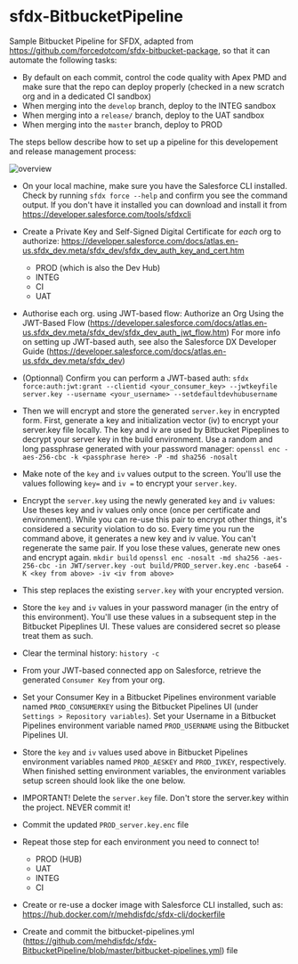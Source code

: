 # sfdx-BitbucketPipeline


Sample Bitbucket Pipeline for SFDX, adapted from https://github.com/forcedotcom/sfdx-bitbucket-package, so that it can automate the following tasks:
* By default on each commit, control the code quality with Apex PMD and make sure that the repo can deploy properly (checked in a new scratch org and in a dedicated CI sandbox)
* When merging into the `develop` branch, deploy to the INTEG sandbox
* When merging into a `release/` branch, deploy to the UAT sandbox
* When merging into the `master` branch, deploy to PROD



The steps bellow describe how to set up a pipeline for this developement and release management process:

![overview](https://github.com/mehdisfdc/sfdx-BitbucketPipeline/blob/master/img/overview.png "Overview")


* On your local machine, make sure you have the Salesforce CLI installed. Check by running `sfdx force --help` and confirm you see the command output. If you don't have it installed you can download and install it from https://developer.salesforce.com/tools/sfdxcli

* Create a Private Key and Self-Signed Digital Certificate for *each* org to authorize: https://developer.salesforce.com/docs/atlas.en-us.sfdx_dev.meta/sfdx_dev/sfdx_dev_auth_key_and_cert.htm
    * PROD (which is also the Dev Hub)
    * INTEG
    * CI
    * UAT
    
* Authorise each org. using JWT-based flow: Authorize an Org Using the JWT-Based Flow (https://developer.salesforce.com/docs/atlas.en-us.sfdx_dev.meta/sfdx_dev/sfdx_dev_auth_jwt_flow.htm) For more info on setting up JWT-based auth, see also the Salesforce DX Developer Guide (https://developer.salesforce.com/docs/atlas.en-us.sfdx_dev.meta/sfdx_dev)

* (Optionnal) Confirm you can perform a JWT-based auth: `sfdx force:auth:jwt:grant --clientid <your_consumer_key> --jwtkeyfile server.key --username <your_username> --setdefaultdevhubusername`

* Then we will encrypt and store the generated `server.key` in encrypted form. First, generate a key and initialization vector (iv) to encrypt your server.key file locally. The key and iv are used by Bitbucket Pipeplines to decrypt your server key in the build environment. Use a random and long passphrase generated with your password manager:
`openssl enc -aes-256-cbc -k <passphrase here> -P -md sha256 -nosalt`
* Make note of the `key` and `iv` values output to the screen. You'll use the values following `key=` and `iv =` to encrypt your `server.key`.

* Encrypt the `server.key` using the newly generated `key` and `iv` values: Use theses key and iv values only once (once per certificate and environment). While you can re-use this pair to encrypt other things, it's considered a security violation to do so. Every time you run the command above, it generates a new key and iv value. You can't regenerate the same pair. If you lose these values, generate new ones and encrypt again.
`mkdir build`
    `openssl enc -nosalt -md sha256 -aes-256-cbc -in JWT/server.key -out build/PROD_server.key.enc -base64 -K <key from above> -iv <iv from above>`
* This step replaces the existing `server.key` with your encrypted version.
  
* Store the `key` and `iv` values in your password manager (in the entry of this environment). You'll use these values in a subsequent step in the Bitbucket Pipeplines UI. These values are considered secret so please treat them as such.

* Clear the terminal history: `history -c`

* From your JWT-based connected app on Salesforce, retrieve the generated `Consumer Key` from your org.

* Set your Consumer Key in a Bitbucket Pipelines environment variable named `PROD_CONSUMERKEY` using the Bitbucket Pipelines UI (under `Settings > Repository variables`). Set your Username in a Bitbucket Pipelines environment variable named `PROD_USERNAME` using the Bitbucket Pipelines UI. 

* Store the `key` and `iv` values used above in Bitbucket Pipelines environment variables named `PROD_AESKEY` and `PROD_IVKEY`, respectively. When finished setting environment variables, the environment variables setup screen should look like the one below.

* IMPORTANT! Delete the `server.key` file. Don't store the server.key within the project. NEVER commit it!

* Commit the updated `PROD_server.key.enc` file

* Repeat those step for each environment you need to connect to!
    * PROD (HUB)
    * UAT
    * INTEG
    * CI
    
* Create or re-use a docker image with Salesforce CLI installed, such as:  https://hub.docker.com/r/mehdisfdc/sfdx-cli/dockerfile

* Create and commit the bitbucket-pipelines.yml (https://github.com/mehdisfdc/sfdx-BitbucketPipeline/blob/master/bitbucket-pipelines.yml) file

